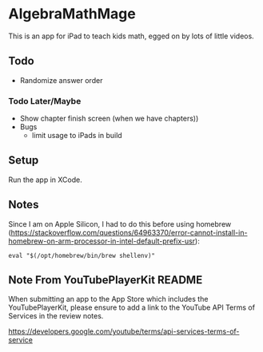 # AlgebraMathMage 

This is an app for iPad to teach kids math, egged on by lots of little videos.

## Todo 
 * Randomize answer order

### Todo Later/Maybe
* Show chapter finish screen (when we have chapters))
* Bugs
  * limit usage to iPads in build

## Setup

Run the app in XCode.

## Notes

Since I am on Apple Silicon, I had to do this before using homebrew (https://stackoverflow.com/questions/64963370/error-cannot-install-in-homebrew-on-arm-processor-in-intel-default-prefix-usr):
```
eval "$(/opt/homebrew/bin/brew shellenv)"
```

## Note From YouTubePlayerKit README
When submitting an app to the App Store which includes the YouTubePlayerKit, please ensure to add a link to the YouTube API Terms of Services in the review notes.

https://developers.google.com/youtube/terms/api-services-terms-of-service

